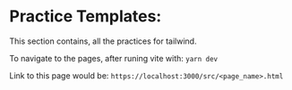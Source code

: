 # Practice Templates:

This section contains, all the practices for tailwind.

To navigate to the pages, after runing vite with: `yarn dev`

Link to this page would be: `https://localhost:3000/src/<page_name>.html`
